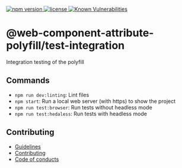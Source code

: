 <p>
  <a href="https://www.npmjs.com/package/@web-component-attribute-polyfill/core">
    <img src="https://img.shields.io/npm/v/@web-component-attribute-polyfill/core" alt="npm version">
  </a>

  <a href="https://github.com/rochejul/web-component-attribute-polyfill/blob/main/LICENSE">
    <img src="https://img.shields.io/npm/l/@web-component-attribute-polyfill/core.svg" alt="license">
  </a>

  <a href="https://snyk.io/test/github/rochejul/web-component-attribute-polyfill">
    <img src="https://snyk.io/test/github/rochejul/web-component-attribute-polyfill/badge.svg?targetFile=packages/test-integration/package.json" alt="Known Vulnerabilities">
  </a>
</p>

# @web-component-attribute-polyfill/test-integration

Integration testing of the polyfill

## Commands

- `npm run dev:linting`: Lint files
- `npm start`: Run a local web server (with https) to show the project
- `npm run test:browser`: Run tests without headless mode
- `npm run test:hedaless`: Run tests with headless mode

## Contributing

- [Guidelines](../../docs/GUIDELINES.md)
- [Contributing](../../docs/CONTRIBUTING.md)
- [Code of conducts](../../docs/CODE_OF_CONDUCTS.md)
